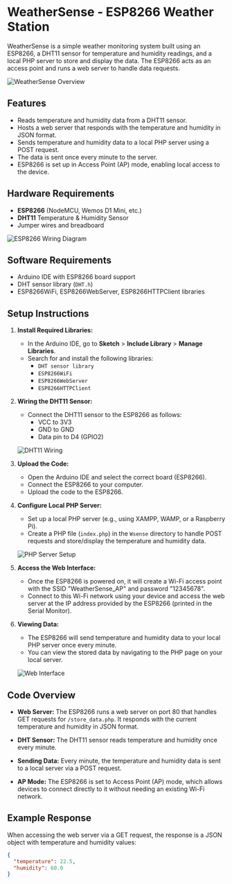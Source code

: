 # WeatherSense - ESP8266 Weather Station

WeatherSense is a simple weather monitoring system built using an ESP8266, a DHT11 sensor for temperature and humidity readings, and a local PHP server to store and display the data. The ESP8266 acts as an access point and runs a web server to handle data requests.

![WeatherSense Overview](https://your-image-link.com/overview.jpg)

## Features

- Reads temperature and humidity data from a DHT11 sensor.
- Hosts a web server that responds with the temperature and humidity in JSON format.
- Sends temperature and humidity data to a local PHP server using a POST request.
- The data is sent once every minute to the server.
- ESP8266 is set up in Access Point (AP) mode, enabling local access to the device.

## Hardware Requirements

- **ESP8266** (NodeMCU, Wemos D1 Mini, etc.)
- **DHT11** Temperature & Humidity Sensor
- Jumper wires and breadboard

![ESP8266 Wiring Diagram](https://your-image-link.com/wiring-diagram.jpg)

## Software Requirements

- Arduino IDE with ESP8266 board support
- DHT sensor library (`DHT.h`)
- ESP8266WiFi, ESP8266WebServer, ESP8266HTTPClient libraries

## Setup Instructions

1. **Install Required Libraries:**
   - In the Arduino IDE, go to **Sketch** > **Include Library** > **Manage Libraries**.
   - Search for and install the following libraries:
     - `DHT sensor library`
     - `ESP8266WiFi`
     - `ESP8266WebServer`
     - `ESP8266HTTPClient`

2. **Wiring the DHT11 Sensor:**
   - Connect the DHT11 sensor to the ESP8266 as follows:
     - VCC to 3V3
     - GND to GND
     - Data pin to D4 (GPIO2)

   ![DHT11 Wiring](https://your-image-link.com/dht11-wiring.jpg)

3. **Upload the Code:**
   - Open the Arduino IDE and select the correct board (ESP8266).
   - Connect the ESP8266 to your computer.
   - Upload the code to the ESP8266.

4. **Configure Local PHP Server:**
   - Set up a local PHP server (e.g., using XAMPP, WAMP, or a Raspberry Pi).
   - Create a PHP file (`index.php`) in the `Wsense` directory to handle POST requests and store/display the temperature and humidity data.

   ![PHP Server Setup](https://your-image-link.com/php-server-setup.jpg)

5. **Access the Web Interface:**
   - Once the ESP8266 is powered on, it will create a Wi-Fi access point with the SSID "WeatherSense_AP" and password "12345678".
   - Connect to this Wi-Fi network using your device and access the web server at the IP address provided by the ESP8266 (printed in the Serial Monitor).

6. **Viewing Data:**
   - The ESP8266 will send temperature and humidity data to your local PHP server once every minute.
   - You can view the stored data by navigating to the PHP page on your local server.

   ![Web Interface](https://your-image-link.com/web-interface.jpg)

## Code Overview

- **Web Server:**
  The ESP8266 runs a web server on port 80 that handles GET requests for `/store_data.php`. It responds with the current temperature and humidity in JSON format.

- **DHT Sensor:**
  The DHT11 sensor reads temperature and humidity once every minute.

- **Sending Data:**
  Every minute, the temperature and humidity data is sent to a local server via a POST request.

- **AP Mode:**
  The ESP8266 is set to Access Point (AP) mode, which allows devices to connect directly to it without needing an existing Wi-Fi network.

## Example Response

When accessing the web server via a GET request, the response is a JSON object with temperature and humidity values:

```json
{
  "temperature": 22.5,
  "humidity": 60.0
}
